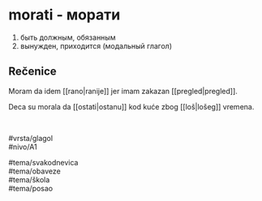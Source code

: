 # morati - морати

1. быть должным, обязанным  
2. вынужден, приходится (модальный глагол)

## Rečenice

Moram da idem [[rano|ranije]] jer imam zakazan [[pregled|pregled]].

Deca su morala da [[ostati|ostanu]] kod kuće zbog [[loš|lošeg]] vremena.

<br>

#vrsta/glagol  
#nivo/A1  

#tema/svakodnevica  
#tema/obaveze  
#tema/škola  
#tema/posao
